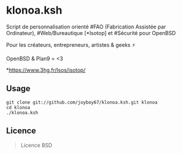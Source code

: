 # klonoa.ksh

Script de personnalisation orienté #FAO (Fabrication Assistée par Ordinateur), #Web/Bureautique [*Isotop] et #Sécurité pour OpenBSD

Pour les créateurs, entrepreneurs, artistes & geeks ⚡

OpenBSD & Plan9 = <3

*https://www.3hg.fr/Isos/isotop/

## Usage

```
git clone git://github.com/joyboy67/klonoa.ksh.git klonoa
cd klonoa
./klonoa.ksh
```

## Licence

> Licence BSD
